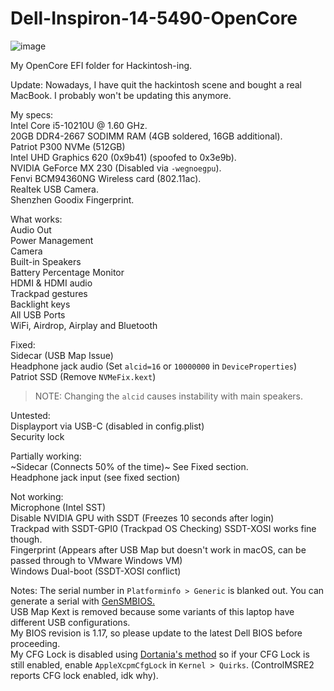 # Dell-Inspiron-14-5490-OpenCore

![image](https://user-images.githubusercontent.com/79068208/156099352-be17a6a1-64d3-428c-a4fd-ca65de19719e.png)


My OpenCore EFI folder for Hackintosh-ing.

Update: Nowadays, I have quit the hackintosh scene and bought a real MacBook. I probably won't be updating this anymore.

My specs:  
Intel Core i5-10210U @ 1.60 GHz.  
20GB DDR4-2667 SODIMM RAM (4GB soldered, 16GB additional).  
Patriot P300 NVMe (512GB)  
Intel UHD Graphics 620 (0x9b41) (spoofed to 0x3e9b).  
NVIDIA GeForce MX 230 (Disabled via `-wegnoegpu`).  
Fenvi BCM94360NG Wireless card (802.11ac).  
Realtek USB Camera.  
Shenzhen Goodix Fingerprint.  

What works:  
Audio Out  
Power Management  
Camera  
Built-in Speakers  
Battery Percentage Monitor  
HDMI & HDMI audio  
Trackpad gestures  
Backlight keys  
All USB Ports  
WiFi, Airdrop, Airplay and Bluetooth  

Fixed:  
Sidecar (USB Map Issue)  
Headphone jack audio (Set `alcid=16` or `10000000` in `DeviceProperties`)  
Patriot SSD (Remove `NVMeFix.kext`)  
> NOTE: Changing the `alcid` causes instability with main speakers.  

Untested:  
Displayport via USB-C (disabled in config.plist)  
Security lock  

Partially working:  
~Sidecar (Connects 50% of the time)~
 See Fixed section.  
Headphone jack input (see fixed section)  

Not working:  
Microphone (Intel SST)  
Disable NVIDIA GPU with SSDT (Freezes 10 seconds after login)  
Trackpad with SSDT-GPI0 (Trackpad OS Checking) SSDT-XOSI works fine though.  
Fingerprint (Appears after USB Map but doesn't work in macOS, can be passed through to VMware Windows VM)  
Windows Dual-boot (SSDT-XOSI conflict)

Notes: The serial number in `Platforminfo > Generic` is blanked out. You can generate a serial with [GenSMBIOS.](https://github.com/corpnewt/GenSMBIOS)  
USB Map Kext is removed because some variants of this laptop have different USB configurations.  
My BIOS revision is 1.17, so please update to the latest Dell BIOS before proceeding.  
My CFG Lock is disabled using [Dortania's method](https://dortania.github.io/OpenCore-Post-Install/misc/msr-lock.html) so if your CFG Lock is still enabled, enable `AppleXcpmCfgLock` in `Kernel > Quirks`. (ControlMSRE2 reports CFG lock enabled, idk why).  

